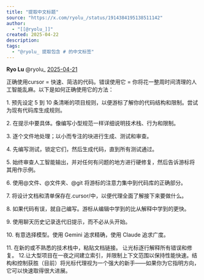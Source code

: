 ```yaml
---
title: "提取中文标题"
source: "https://x.com/ryolu_/status/1914384195138511142"
author:
  - "[[@ryolu_]]"
created: 2025-04-22
description:
tags:
  - "@ryolu_ 提取包含 # 的中文标签"
---
```

**Ryo Lu** @ryolu\_ [2025-04-21](https://x.com/ryolu_/status/1914384195138511142)

  
正确使用cursor = 快速、简洁的代码。错误使用它 = 你将花一整周时间清理的人工智能乱麻。以下是如何正确使用它的方法：

1\. 预先设定 5 到 10 条清晰的项目规则，以便游标了解你的代码结构和限制。尝试为现有代码库生成规则。

2\. 在提示中要具体。像编写小型规范一样详细说明技术栈、行为和限制。

3\. 逐个文件地处理；以小而专注的块进行生成、测试和审查。

4\. 先编写测试，锁定它们，然后生成代码，直到所有测试通过。

5\. 始终审查人工智能输出，并对任何有问题的地方进行硬修复，然后告诉游标将其用作示例。

6\. 使用@文件、@文件夹、@git 将游标的注意力集中到代码库的正确部分。

7\. 将设计文档和清单保存在.cursor/中，以便代理全面了解接下来要做什么。

8\. 如果代码有误，就自己编写。游标从编辑中学到的比从解释中学到的更快。

9\. 使用聊天历史记录迭代旧提示，而不必从头开始。

10\. 有意选择模型。使用 Gemini 追求精确，使用 Claude 追求广度。

11\. 在新的或不熟悉的技术栈中，粘贴文档链接。 让光标逐行解释所有错误和修复。
12.让大型项目在一夜之间建立索引，并限制上下文范围以保持性能快速。结构和控制获胜（目前）将光标代理视为一个强大的新手——如果你为它指明方向，它可以快速取得很大进展。
